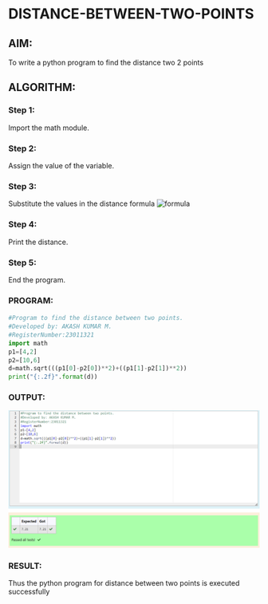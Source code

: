 # DISTANCE-BETWEEN-TWO-POINTS

## AIM:
To write a python program to find the distance two 2 points
## ALGORITHM:
### Step 1: 
Import the math module.

### Step 2: 
Assign the value of the variable.


### Step 3: 
Substitute the values in the distance formula  ![formula](/formula.JPG)
### Step 4: 
Print the distance.

### Step 5: 
End the program.
### PROGRAM:
```python
#Program to find the distance between two points.
#Developed by: AKASH KUMAR M.
#RegisterNumber:23011321
import math
p1=[4,2]
p2=[10,6]
d=math.sqrt(((p1[0]-p2[0])**2)+((p1[1]-p2[1])**2))
print("{:.2f}".format(d))

```


### OUTPUT:
![output](./Output.png)


### RESULT:
Thus the python program for distance between two points is executed successfully
